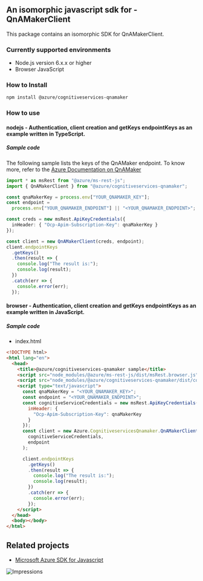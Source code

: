 ## An isomorphic javascript sdk for - QnAMakerClient

This package contains an isomorphic SDK for QnAMakerClient.

### Currently supported environments

- Node.js version 6.x.x or higher
- Browser JavaScript

### How to Install

```bash
npm install @azure/cognitiveservices-qnamaker
```

### How to use

#### nodejs - Authentication, client creation and getKeys endpointKeys as an example written in TypeScript.

##### Sample code
The following sample lists the keys of the QnAMaker endpoint. To know more, refer to the [Azure Documentation on QnAMaker](https://docs.microsoft.com/en-us/azure/cognitive-services/qnamaker/)

```typescript
import * as msRest from "@azure/ms-rest-js";
import { QnAMakerClient } from "@azure/cognitiveservices-qnamaker";

const qnaMakerKey = process.env["YOUR_QNAMAKER_KEY"];
const endpoint =
  process.env["YOUR_QNAMAKER_ENDPOINT"] || "<YOUR_QNAMAKER_ENDPOINT>";

const creds = new msRest.ApiKeyCredentials({
  inHeader: { "Ocp-Apim-Subscription-Key": qnaMakerKey }
});

const client = new QnAMakerClient(creds, endpoint);
client.endpointKeys
  .getKeys()
  .then(result => {
    console.log("The result is:");
    console.log(result);
  })
  .catch(err => {
    console.error(err);
  });
```

#### browser - Authentication, client creation and getKeys endpointKeys as an example written in JavaScript.

##### Sample code

- index.html
```html
<!DOCTYPE html>
<html lang="en">
  <head>
    <title>@azure/cognitiveservices-qnamaker sample</title>
    <script src="node_modules/@azure/ms-rest-js/dist/msRest.browser.js"></script>
    <script src="node_modules/@azure/cognitiveservices-qnamaker/dist/cognitiveservices-qnamaker.js"></script>
    <script type="text/javascript">
      const qnaMakerKey = "<YOUR_QNAMAKER_KEY>";
      const endpoint = "<YOUR_QNAMAKER_ENDPOINT>";
      const cognitiveServiceCredentials = new msRest.ApiKeyCredentials({
        inHeader: {
          "Ocp-Apim-Subscription-Key": qnaMakerKey
        }
      });
      const client = new Azure.CognitiveservicesQnamaker.QnAMakerClient(
        cognitiveServiceCredentials,
        endpoint
      );

      client.endpointKeys
        .getKeys()
        .then(result => {
          console.log("The result is:");
          console.log(result);
        })
        .catch(err => {
          console.error(err);
        });
    </script>
  </head>
  <body></body>
</html>
```

## Related projects

- [Microsoft Azure SDK for Javascript](https://github.com/Azure/azure-sdk-for-js)

![Impressions](https://azure-sdk-impressions.azurewebsites.net/api/impressions/azure-sdk-for-js/sdk/cognitiveservices/cognitiveservices-qnamaker/README.png)
